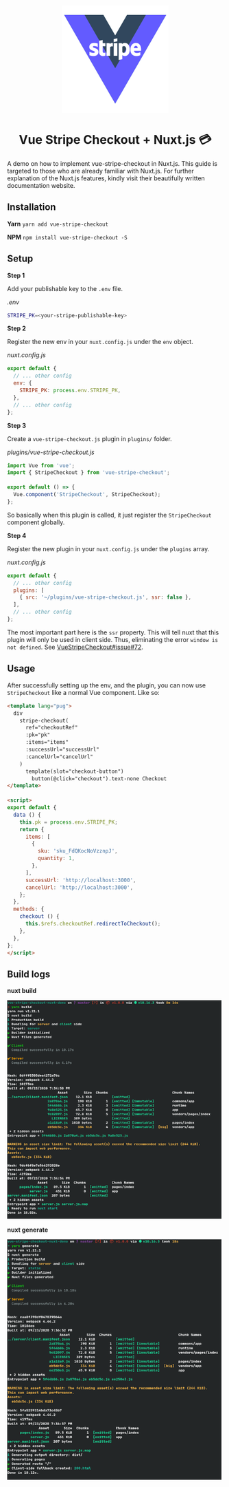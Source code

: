 
<p align="center">
  <img src="./vue-stripe-logo-variant-1-small.png" alt="drawing" width="250"/>
  <h1 align="center">Vue Stripe Checkout + Nuxt.js 💳</h1>
</p>

A demo on how to implement vue-stripe-checkout in Nuxt.js. This guide is targeted to those who are already familiar with Nuxt.js. For further explanation of the Nuxt.js features, kindly visit their beautifully written documentation website.

## Installation

**Yarn**
`yarn add vue-stripe-checkout`

**NPM**
`npm install vue-stripe-checkout -S`

## Setup

**Step 1**

Add your publishable key to the `.env` file.

*.env*
```bash
STRIPE_PK=<your-stripe-publishable-key>
```

**Step 2**

Register the new env in your `nuxt.config.js` under the `env` object.

*nuxt.config.js*
```javascript
export default {
  // ... other config
  env: {
    STRIPE_PK: process.env.STRIPE_PK,
  },
  // ... other config
};
```

**Step 3**

Create a `vue-stripe-checkout.js` plugin in `plugins/` folder.

*plugins/vue-stripe-checkout.js*
```javascript
import Vue from 'vue';
import { StripeCheckout } from 'vue-stripe-checkout';

export default () => {
  Vue.component('StripeCheckout', StripeCheckout);
};
```

So basically when this plugin is called, it just register the `StripeCheckout` component globally.

**Step 4**

Register the new plugin in your `nuxt.config.js` under the `plugins` array.

*nuxt.config.js*
```javascript
export default {
  // ... other config
  plugins: [
    { src: '~/plugins/vue-stripe-checkout.js', ssr: false },
  ],
  // ... other config
};
```

The most important part here is the `ssr` property. This will tell nuxt that this plugin will only be used in client side. Thus, eliminating the error `window is not defined`. See [VueStripeCheckout#issue#72](https://github.com/jofftiquez/vue-stripe-checkout/issues/72).

## Usage

After successfully setting up the env, and the plugin, you can now use `StripeCheckout` like a normal Vue component. Like so:

```html
<template lang="pug">
  div
    stripe-checkout(
      ref="checkoutRef"
      :pk="pk"
      :items="items"
      :successUrl="successUrl"
      :cancelUrl="cancelUrl"
    )
      template(slot="checkout-button")
        button(@click="checkout").text-none Checkout
</template>

<script>
export default {
  data () {
    this.pk = process.env.STRIPE_PK;
    return {
      items: [
        {
          sku: 'sku_FdQKocNoVzznpJ',
          quantity: 1,
        },
      ],
      successUrl: 'http://localhost:3000',
      cancelUrl: 'http://localhost:3000',
    };
  },
  methods: {
    checkout () {
      this.$refs.checkoutRef.redirectToCheckout();
    },
  },
};
</script>
```

## Build logs

**nuxt build**

<img src="./yarn-build.png" width="500">

**nuxt generate**

<img src="./yarn-generate.png" width="500">
